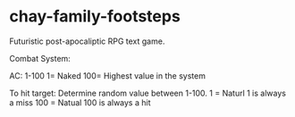 # chay-family-footsteps
Futuristic post-apocaliptic RPG text game.

Combat System:

AC: 1-100
1= Naked
100= Highest value in the system

To hit target: Determine random value between 1-100.
1 = Naturl 1 is always a miss
100 = Natual 100 is always a hit

